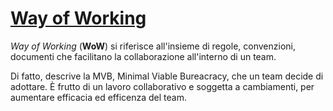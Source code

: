 # [Way of Working](Way-of-working)
_Way of Working_ (**WoW**) si riferisce all'insieme di regole, convenzioni, documenti che facilitano la collaborazione all'interno di un team.

Di fatto, descrive la MVB, Minimal Viable Bureacracy, che un team decide di adottare. È frutto di un lavoro collaborativo e soggetta a cambiamenti, per aumentare efficacia ed efficenza del team.